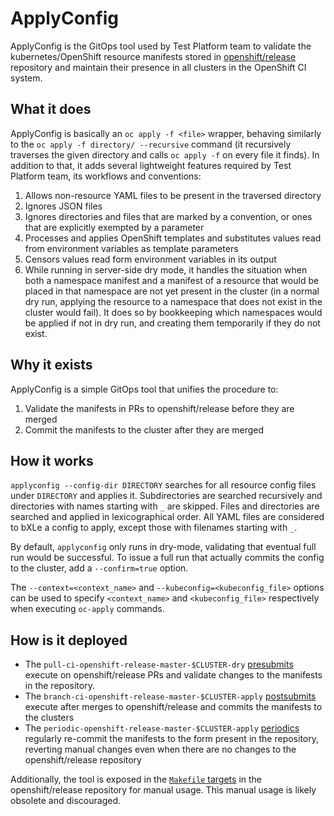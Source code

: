 # ApplyConfig

ApplyConfig is the GitOps tool used by Test Platform team to validate the kubernetes/OpenShift resource manifests stored
in [openshift/release](https://github.com/openshift/release) repository and maintain their presence in all clusters in
the OpenShift CI system.

## What it does

ApplyConfig is basically an `oc apply -f <file>` wrapper, behaving similarly to the `oc apply -f directory/ --recursive`
command (it recursively traverses the given directory and calls `oc apply -f` on every file it finds). In addition to
that, it adds several lightweight features required by Test Platform team, its workflows and conventions:

1. Allows non-resource YAML files to be present in the traversed directory
2. Ignores JSON files
3. Ignores directories and files that are marked by a convention, or ones that are explicitly exempted by a parameter
4. Processes and applies OpenShift templates and substitutes values read from environment variables as template
   parameters
5. Censors values read form environment variables in its output
6. While running in server-side dry mode, it handles the situation when both a namespace manifest and a manifest of a
   resource that would be placed in that namespace are not yet present in the cluster (in a normal dry run, applying the
   resource to a namespace that does not exist in the cluster would fail). It does so by bookkeeping which namespaces
   would be applied if not in dry run, and creating them temporarily if they do not exist.

## Why it exists

ApplyConfig is a simple GitOps tool that unifies the procedure to:

1. Validate the manifests in PRs to openshift/release before they are merged
2. Commit the manifests to the cluster after they are merged

## How it works

`applyconfig --config-dir DIRECTORY` searches for all resource config files under `DIRECTORY` and applies it.
Subdirectories are searched recursively and directories with names starting with `_` are skipped. Files and directories
are searched and applied in lexicographical order. All YAML files are considered to bXLe a config to apply, except those
with filenames starting with `_`.

By default, `applyconfig` only runs in dry-mode, validating that eventual full run would be successful. To issue a full
run that actually commits the config to the cluster, add a `--confirm=true` option.

The `--context=<context_name>` and `--kubeconfig=<kubeconfig_file>` options can be used to specify `<context_name>`
and `<kubeconfig_file>` respectively when executing `oc-apply` commands.

## How is it deployed

- The
  `pull-ci-openshift-release-master-$CLUSTER-dry` [presubmits](https://prow.ci.openshift.org/?repo=openshift%2Frelease&job=pull-ci-*-dry)
  execute on openshift/release PRs and validate changes to the manifests in the repository.
- The
  `branch-ci-openshift-release-master-$CLUSTER-apply` [postsubmits](https://prow.ci.openshift.org/?repo=openshift%2Frelease&job=branch-ci-*-apply)
  execute after merges to openshift/release and commits the manifests to the clusters
- The
  `periodic-openshift-release-master-$CLUSTER-apply` [periodics](https://prow.ci.openshift.org/?repo=openshift%2Frelease&job=periodic-*-apply)
  regularly re-commit the manifests to the form present in the repository, reverting manual changes even when there are
  no changes to the openshift/release repository

Additionally, the tool is exposed in
the [`Makefile` targets](https://github.com/openshift/release/blob/9acb52ff0cdb142df26a9416dd172ac525c4a17c/Makefile#L29-L39)
in the openshift/release repository for manual usage. This manual usage is likely obsolete and discouraged.
